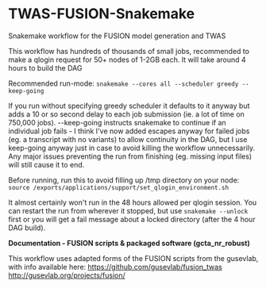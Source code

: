 # TWAS-FUSION-Snakemake
Snakemake workflow for the FUSION model generation and TWAS

This workflow has hundreds of thousands of small jobs, recommended to make a qlogin request for 50+ nodes of 1-2GB each.
It will take around 4 hours to build the DAG

Recommended run-mode:
`snakemake --cores all --scheduler greedy --keep-going`

If you run without specifying greedy scheduler it defaults to it anyway but adds a 10 or so second delay to each job submission (ie. a lot of time on 750,000 jobs).
--keep-going instructs snakemake to continue if an individual job fails - I think I've now added escapes anyway for failed jobs (eg. a transcript with no variants) to allow continuity in the DAG, but I use keep-going anyway just in case to avoid killing the workflow unnecessarily. Any major issues preventing the run from finishing (eg. missing input files) will still cause it to end.

Before running, run this to avoid filling up /tmp directory on your node:
`source /exports/applications/support/set_qlogin_environment.sh`

It almost certainly won't run in the 48 hours allowed per qlogin session. You can restart the run from wherever it stopped, but use `snakemake --unlock` first or you will get a fail message about a locked directory (after the 4 hour DAG build).

**Documentation - FUSION scripts & packaged software (gcta_nr_robust)**

This workflow uses adapted forms of the FUSION scripts from the gusevlab, with info available here:
https://github.com/gusevlab/fusion_twas
http://gusevlab.org/projects/fusion/
